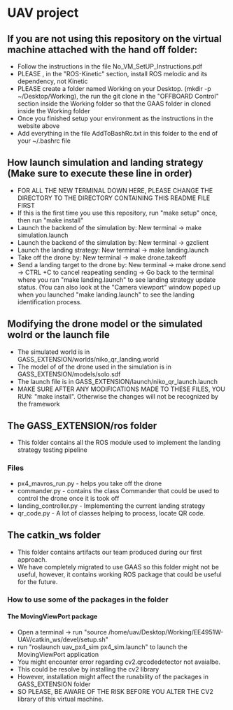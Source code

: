 # UAV project
## If you are not using this repository on the virtual machine attached with the hand off folder:
- Follow the instructions in the file No_VM_SetUP_Instructions.pdf
- PLEASE , in the "ROS-Kinetic" section, install ROS melodic and its dependency, not Kinetic
- PLEASE create a folder named Working on your Desktop. (mkdir -p ~/Desktop/Working), the run the git clone in the "OFFBOARD Control" section inside the Working folder so that the GAAS folder in cloned inside the Working folder
- Once you finished setup your environment as the instructions in the website above
- Add everything in the file AddToBashRc.txt in this folder to the end of your ~/.bashrc file
## How launch simulation and landing strategy (Make sure to execute these line in order)
- FOR ALL THE NEW TERMINAL DOWN HERE, PLEASE CHANGE THE DIRECTORY TO THE DIRECTORY CONTAINING THIS README FILE FIRST
- If this is the first time you use this repository, run "make setup" once, then run "make install"
- Launch the backend of the simulation by: New terminal -> make simulation.launch
- Launch the backend of the simulation by: New terminal -> gzclient
- Launch the landing strategy: New terminal -> make landing.launch 
- Take off the drone by: New terminal -> make drone.takeoff
- Send a landing target to the drone by: New terminal -> make drone.send -> CTRL +C to cancel reapeating sending -> Go back to the terminal where you ran "make landing.launch" to see landing strategy update status. (You can also look at the "Camera viewport" window poped up when you launched "make landing.launch" to see the landing identification process.
## Modifying the drone model or the simulated wolrd or the launch file
- The simulated world is in GASS_EXTENSION/worlds/niko_qr_landing.world
- The model of of the drone used in the simulation is in GASS_EXTENSION/models/solo.sdf
- The launch file is in GASS_EXTENSION/launch/niko_qr_launch.launch
- MAKE SURE AFTER ANY MODIFICATIONS MADE TO THESE FILES, YOU RUN: "make install". Otherwise the changes will not be recognized by the framework
## The GASS_EXTENSION/ros folder
- This folder contains all the ROS module used to implement the landing strategy testing pipeline
### Files
- px4_mavros_run.py - helps you take off the drone
- commander.py - contains the class Commander that could be used to control the drone once it is took off
- landing_controller.py - Implementing the current landing strategy
- qr_code.py - A lot of classes helping to process, locate QR code.
## The catkin_ws folder
- This folder contains artifacts our team produced during our first approach.
- We have completely migrated to use GAAS so this folder might not be useful, however, it contains working ROS package that could be useful for the future.
### How to use some of the packages in the folder
#### The MovingViewPort package
- Open a terminal -> run "source /home/uav/Desktop/Working/EE4951W-UAV/catkin_ws/devel/setup.sh"
- run "roslaunch uav_px4_sim px4_sim.launch" to launch the MovingViewPort application
- You might encounter error regarding cv2.qrcodedetector not avaialbe.
- This could be resolve by installing the cv2 library
- However, installation might affect the runability of the packages in GASS_EXTENSION folder
- SO PLEASE, BE AWARE OF THE RISK BEFORE YOU ALTER THE CV2 library of this virtual machine.